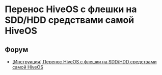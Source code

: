 # Перенос HiveOS с флешки на SDD/HDD средствами самой HiveOS

## Форум
- <a href="https://forum.hiveos.farm/t/hiveos-sdd-hdd-hiveos/3720">[Инструкция] Перенос HiveOS с флешки на SDD/HDD средствами самой HiveOS</a>
